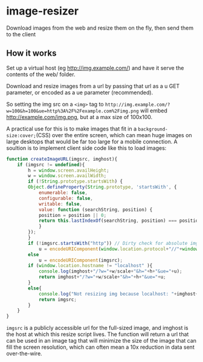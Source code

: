 image-resizer
=============

Download images from the web and resize them on the fly, then send them to the client

How it works
------------
Set up a virtual host (eg http://img.example.com/) and have it serve the contents of the web/ folder.

Download and resize images from a url by passing that url as a u GET parameter, or encoded as a ue parameter (recommended).

So setting the img src on a `<img>` tag to `http://img.example.com/?w=100&h=100&ue=http%3A%2F%2Fexample.com%2Fimg.png` will embed http://example.com/img.png, but at a max size of 100x100.

A practical use for this is to make images that fit in a `background-size:cover;`(CSS) over the entire screen, which can mean huge images on large desktops that would be far too large for a mobile connection. A soultion is to implement client side code like this to load images:

```javascript
function createImageURL(imgsrc, imghost){
	if (imgsrc != undefined){
		h = window.screen.availHeight;
		w = window.screen.availWidth;
		if (!String.prototype.startsWith) {
  		Object.defineProperty(String.prototype, 'startsWith', {
    		enumerable: false,
    		configurable: false,
    		writable: false,
    		value: function (searchString, position) {
      		position = position || 0;
      		return this.lastIndexOf(searchString, position) === position;
    		}
  		});
		}
		if (!imgsrc.startsWith("http")) // Dirty check for absolute imgsrc and add host if needed
			u = encodeURIComponent(window.location.protocol+"//"+window.location.host+imgsrc);
		else
			u = encodeURIComponent(imgsrc);
		if (window.location.hostname != "localhost" ){
			console.log(imghost+"/?w="+w/scale+"&h="+h+"&ue="+u);
			return imghost+"/?w="+w/scale+"&h="+h+"&ue="+u;
		}
		else{
			console.log("Not resizing img because localhost: "+imghost+"/?w="+w/scale+"&h="+h+"&ue="+u);
			return imgsrc;
		}
	}
}
```

`imgsrc` is a publicly accessible url for the full-sized image, and imghost is the host at which this resize script lives. The function will return a url that can be used in an image tag that will minimize the size of the image that can fill the screen resolution, which can often mean a 10x reduction in data sent over-the-wire.
